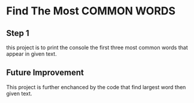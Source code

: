 # Find The Most COMMON WORDS
## Step 1
this project is to print the console the first three most common words that appear in given text.
## Future Improvement
This project is further enchanced by the code that find largest word then given text.
